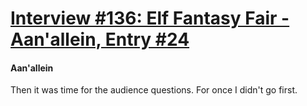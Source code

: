 # [Interview #136: Elf Fantasy Fair - Aan'allein, Entry #24](https://www.theoryland.com/intvmain.php?i=136#24)

#### Aan'allein

Then it was time for the audience questions. For once I didn't go first.

